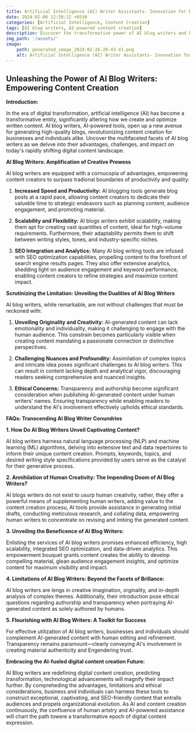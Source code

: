 ```yaml
---
title: Artificial Intelligence (AI) Writer Assistants- Innovation for Bloggers
date: 2024-02-06 12:50:12 +0530
categories: [Artificial Intelligence, Content Creation]
tags: [AI blog writers, AI-powered content creation]
description: Discover the transformative power of AI blog writers and how they're revolutionizing content creation. Uncover the advantages, challenges, and impact of AI-powered tools in shaping the future of digital content.
img_path: '/assets/'
image:
    path: generated_image_2024-02-26-20-43-41.png
    alt: Artificial Intelligence (AI) Writer Assistants- Innovation for Bloggers
---
```


## Unleashing the Power of AI Blog Writers: Empowering Content Creation

**Introduction:**

In the era of digital transformation, artificial intelligence (AI) has become a transformative entity, significantly altering how we create and optimize written content. AI blog writers, AI-powered tools, open up a new avenue for generating high-quality blogs, revolutionizing content creation for businesses and individuals alike. Uncover the multifaceted facets of AI blog writers as we delvve into their advantages, challenges, and impact on today's rapidly shifting digital content landscape.

**AI Blog Writers: Amplification of Creative Prowess**

AI blog writers are equipped with a cornucopia of advantages, empowering content creators to surpass tradional boundaries of productivity and quality:

1. **Increased Speed and Productivity:** AI blogging tools generate blog posts at a rapid pace, allowing content creators to dedicate their valueble time to strategic endeavors such as planning content, audience engagement, and promoting material.

2. **Scalability and Flexibility:** AI blogs writers exhibit scalability, making them apt for creating vast quantities of content, ideal for high-volume requirements. Furthermore, their adaptability permits them to shift between writing styles, tones, and industry-specific niches.

3. **SEO Integration and Analytics:** Many AI blog writing tools are infused with SEO optimization capabilities, propelling content to the forefront of search engine results pages. They also offer extensive analytics, shedding light on audience engagement and keyword performance, enabling content creators to refine strategies and maximize content impact.

**Scrutinizing the Limitation: Unveiling the Dualities of AI Blog Writers**

AI blog writers, while remarkable, are not without challenges that must be reckoned with:

1. **Unveiling Originality and Creativity:** AI-generated content can lack emotionality and individuality, making it challenging to engage with the human audience. This constrain becomes particularly visible when creating content mandating a passionate connection or distinctive perspectives.

2. **Challenging Nuances and Profoundity:** Assimilation of complex topics and intricate idea poses significant challenges to AI blog writers. This can result in content lacking depth and analytical vigor, discouraging readers seeking comprehensive and nuanced insights.

3. **Ethical Concerns:** Transparency and authorship become significant consideration when publishing AI-generated content under human writers' names. Ensuring transparency while enabling readers to understand the AI's involvement effectively upholds ethical standards.

**FAQs: Transcending AI Blog Writer Conundries**

**1. How Do AI Blog Writers Unveil Captivating Content?**

AI blog writers harness natural language processing (NLP) and machine learning (ML) algorithms, delving into extensive text and data repertoires to inform their unique content creation. Prompts, keywords, topics, and desired writing style specifications provided by users serve as the catalyst for their generative process.

**2. Annihilation of Human Creativity: The Impending Doom of AI Blog Writers?**

AI blogs writers do not exist to usurp human creativity, rather, they offer a powerful means of supplementing human writers, adding value to the content creation procesu, AI tools provide assistance in generating initial drafts, conducting meticulous research, and collating data, empowering human writers to concentrate on revising and imbing the generated content.

**3. Unveiling the Beneficence of AI Blog Writers:**

Enlisting the services of AI blog writers promises enhanced efficiency, high scalability, integrated SEO optimization, and data-driven analytics. This empowerment bouquet grants content creates the ability to develop compelling material, glean audience engagement insights, and optimize content for maximum visibility and impact.

**4. Limitations of AI Blog Writers: Beyond the Facets of Brillance:**

AI blog writers are lengs in creative imagination, orginality, and in-depth analysis of complex themes. Additionally, their introduction pose ethical questions regarding authorship and transparency when portraying AI-generated content as solely authored by humans.

**5. Flourishing with AI Blog Writers: A Toolkit for Success**

For effective utilization of AI blog writers, businesses and individuals should complement AI-generated content with human editing and refinement. Transparency remains paramount—clearly conveying AI's involvement in creating material authenticity and Engendering trust.

**Embracing the AI-fueled digital content creation Future:**

AI Blog writers are redefining digital content creation, predicting transformation, technological advancements will magnify their impact further. By compreheding the advantages, limitations and ethical considerations, business and individuals can harness these tools to construct exceptional, captivating, and SEO-friendly content that entralls audiences and propels organizational evolution. As AI and content creation continuously, the confluence of human artstry and AI-powered assistance will chart the path towere a transformative epoch of digital content expression.